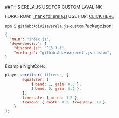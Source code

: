 ##THIS ERELA.JS USE FOR CUSTOM LAVALINK

FORK FROM: [Thank for erela.js](https://github.com/MenuDocs/erela.js)
USE FOR: [CLICK HERE](https://github.com/melike2d/lavalink)

`
npm i github:Adivise/erela.js-custom
`
Package.json:
```json
{
  "main": "index.js",
  "dependencies": {
    "discord.js": "^13.3.1",
    "erela.js": "github:Adivise/erela.js-custom",
}
```

Example NightCore:
```js
player.setFilter('filters', {
        equalizer: [
            { band: 1, gain: 0.3 },
            { band: 0, gain: 0.3 },
        ],
        timescale: { pitch: 1.2 },
        tremolo: { depth: 0.3, frequency: 14 },
    },
);
```
